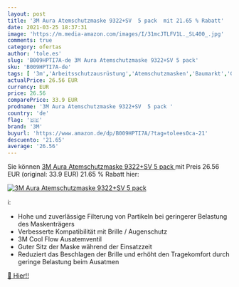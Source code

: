 ```yaml
---
layout: post
title: '3M Aura Atemschutzmaske 9322+SV  5 pack  mit 21.65 % Rabatt'
date: 2021-03-25 18:37:31
image: 'https://m.media-amazon.com/images/I/31mcJTLFV1L._SL400_.jpg'
comments: true
category: ofertas
author: 'tole.es'
slug: 'B009HPTI7A-de 3M Aura Atemschutzmaske 9322+SV 5 pack'
sku: 'B009HPTI7A-de'
tags: [ '3m','Arbeitsschutzausrüstung','Atemschutzmasken','Baumarkt','Garten','Gartenarbeit','Gewerbe, Industrie & Wissenschaft','Medizinische Bekleidungsartikel','Medizinische Untersuchungshandschuhe','Profi-Medizinbedarf','Sicherheitstechnik','Staub- & Atemschutzmasken', ]
actualPrice: 26.56 EUR
currency: EUR
price: 26.56
comparePrice: 33.9 EUR
prodname: '3M Aura Atemschutzmaske 9322+SV  5 pack '
country: 'de'
flag: '🇩🇪'
brand: '3M'
buyurl: 'https://www.amazon.de/dp/B009HPTI7A/?tag=tolees0ca-21'
descuento: '21.65'
average: '26.56'
---
```


Sie können [3M Aura Atemschutzmaske 9322+SV  5 pack ](https://www.amazon.de/dp/B009HPTI7A/?tag=tolees0ca-21) mit Preis 26.56 EUR (original: 33.9 EUR) 21.65 % Rabatt hier:

[![3M Aura Atemschutzmaske 9322+SV  5 pack ](https://m.media-amazon.com/images/I/31mcJTLFV1L._SL400_.jpg)](https://www.amazon.de/dp/B009HPTI7A/?tag=tolees0ca-21)

ℹ️:

- Hohe und zuverlässige Filterung von Partikeln bei geringerer Belastung des Maskenträgers
- Verbesserte Kompatibilität mit Brille / Augenschutz
- 3M Cool Flow Ausatemventil
- Guter Sitz der Maske während der Einsatzzeit
- Reduziert das Beschlagen der Brille und erhöht den Tragekomfort durch geringe Belastung beim Ausatmen

[🛒 Hier!!](https://www.amazon.de/dp/B009HPTI7A/?tag=tolees0ca-21)
